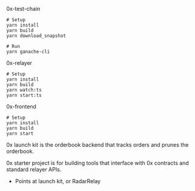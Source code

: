 0x-test-chain
```
# Setup
yarn install
yarn build
yarn download_snapshot

# Run
yarn ganache-cli
```

0x-relayer
```
# Setup
yarn install
yarn build
yarn watch:ts
yarn start:ts
```

0x-frontend
```
# Setup
yarn install
yarn build
yarn start 
```

0x launch kit is the orderbook backend that tracks orders and prunes the orderbook.

0x starter project is for building tools that interface with 0x contracts and standard relayer APIs.
 - Points at launch kit, or RadarRelay
